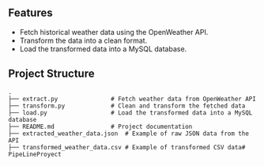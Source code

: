 ## Features

- Fetch historical weather data using the OpenWeather API.
- Transform the data into a clean format.
- Load the transformed data into a MySQL database.

## Project Structure

```plaintext
.
├── extract.py               # Fetch weather data from OpenWeather API
├── transform.py             # Clean and transform the fetched data
├── load.py                  # Load the transformed data into a MySQL database
├── README.md                # Project documentation
├── extracted_weather_data.json  # Example of raw JSON data from the API
├── transformed_weather_data.csv # Example of transformed CSV data#   P i p e L i n e P r o y e c t 
 
 
